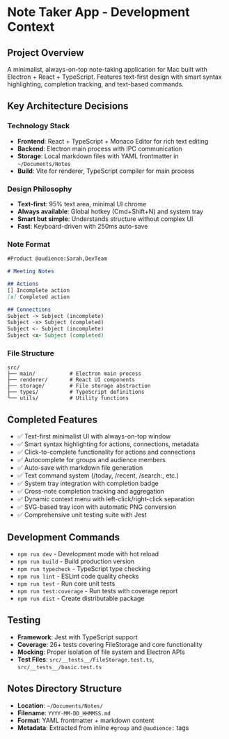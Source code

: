 # Note Taker App - Development Context

## Project Overview
A minimalist, always-on-top note-taking application for Mac built with Electron + React + TypeScript. Features text-first design with smart syntax highlighting, completion tracking, and text-based commands.

## Key Architecture Decisions

### Technology Stack
- **Frontend**: React + TypeScript + Monaco Editor for rich text editing
- **Backend**: Electron main process with IPC communication
- **Storage**: Local markdown files with YAML frontmatter in `~/Documents/Notes`
- **Build**: Vite for renderer, TypeScript compiler for main process

### Design Philosophy
- **Text-first**: 95% text area, minimal UI chrome
- **Always available**: Global hotkey (Cmd+Shift+N) and system tray
- **Smart but simple**: Understands structure without complex UI
- **Fast**: Keyboard-driven with 250ms auto-save

### Note Format
```markdown
#Product @audience:Sarah,DevTeam

# Meeting Notes

## Actions
[] Incomplete action
[x] Completed action

## Connections  
Subject -> Subject (incomplete)
Subject -x> Subject (completed)
Subject <- Subject (incomplete)
Subject <x- Subject (completed)
```

### File Structure
```
src/
├── main/           # Electron main process
├── renderer/       # React UI components  
├── storage/        # File storage abstraction
├── types/          # TypeScript definitions
└── utils/          # Utility functions
```

## Completed Features
- ✅ Text-first minimalist UI with always-on-top window
- ✅ Smart syntax highlighting for actions, connections, metadata
- ✅ Click-to-complete functionality for actions and connections
- ✅ Autocomplete for groups and audience members
- ✅ Auto-save with markdown file generation
- ✅ Text command system (/today, /recent, /search:, etc.)
- ✅ System tray integration with completion badge
- ✅ Cross-note completion tracking and aggregation
- ✅ Dynamic context menu with left-click/right-click separation
- ✅ SVG-based tray icon with automatic PNG conversion
- ✅ Comprehensive unit testing suite with Jest

## Development Commands
- `npm run dev` - Development mode with hot reload
- `npm run build` - Build production version
- `npm run typecheck` - TypeScript type checking
- `npm run lint` - ESLint code quality checks
- `npm run test` - Run core unit tests
- `npm run test:coverage` - Run tests with coverage report
- `npm run dist` - Create distributable package

## Testing
- **Framework**: Jest with TypeScript support
- **Coverage**: 26+ tests covering FileStorage and core functionality
- **Mocking**: Proper isolation of file system and Electron APIs
- **Test Files**: `src/__tests__/FileStorage.test.ts`, `src/__tests__/basic.test.ts`

## Notes Directory Structure
- **Location**: `~/Documents/Notes/`
- **Filename**: `YYYY-MM-DD_HHMMSS.md`
- **Format**: YAML frontmatter + markdown content
- **Metadata**: Extracted from inline `#group` and `@audience:` tags
